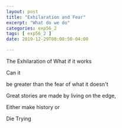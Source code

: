 ```yaml
---
layout: post
title: "Exhilaration and Fear"
excerpt: "What do we do"
categories: exp56_2
tags: [ exp56_2 ]
date: 2019-12-29T08:08:50-04:00

---
```


The Exhilaration of What if it works

Can it

be greater than the fear of what it doesn't

Great stories are made by living on the edge,

Either make history or

Die Trying
